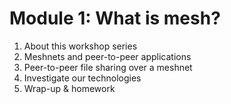 # Module 1: What is mesh?

1. About this workshop series
1. Meshnets and peer-to-peer applications
1. Peer-to-peer file sharing over a meshnet
1. Investigate our technologies
1. Wrap-up & homework
